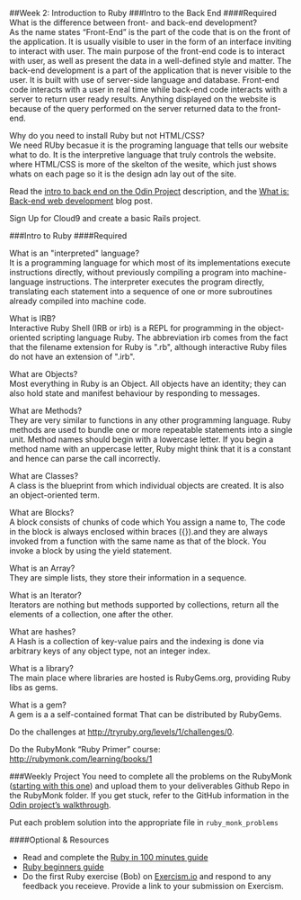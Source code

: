 ##Week 2: Introduction to Ruby
###Intro to the Back End
####Required
What is the difference between front- and back-end development?  
As the name states “Front-End” is the part of the code that is on the front of the application. It is usually visible to user in the form of an interface inviting to interact with user. The main purpose of the front-end code is to interact with user, as well as present the data in a well-defined style and matter. The back-end development is a part of the application that is never visible to the user. It is built with use of server-side language and database. Front-end code interacts with a user in real time while back-end code interacts with a server to return user ready results. Anything displayed on the website is because of the query performed on the server returned data to the front-end.<br>

Why do you need to install Ruby but not HTML/CSS?  
We need RUby becasue it is the programing language that tells our website what to do. It is the interpretive language that truly controls the website. where HTML/CSS is more of the skelton of the wesite, which just shows whats on each page so it is the design adn lay out of the site.     

Read the [intro to back end on the Odin Project](http://www.theodinproject.com/web-development-101/introduction-to-the-back-end) description, and the [What is: Back-end web development](http://blog.generalassemb.ly/what-is-back-end-web-development/) blog post.

Sign Up for Cloud9 and create a basic Rails project.

###Intro to Ruby
####Required

What is an "interpreted" language?  
It is a programming language for which most of its implementations execute instructions directly, without previously compiling a program into machine-language instructions. The interpreter executes the program directly, translating each statement into a sequence of one or more subroutines already compiled into machine code.<br>

What is IRB?  
Interactive Ruby Shell (IRB or irb) is a REPL for programming in the object-oriented scripting language Ruby. The abbreviation irb comes from the fact that the filename extension for Ruby is ".rb", although interactive Ruby files do not have an extension of ".irb".<br>

What are Objects?  
Most everything in Ruby is an Object. All objects have an identity; they can also hold state and manifest behaviour by responding to messages. <br>  

What are Methods?  
They are very similar to functions in any other programming language. Ruby methods are used to bundle one or more repeatable statements into a single unit. Method names should begin with a lowercase letter. If you begin a method name with an uppercase letter, Ruby might think that it is a constant and hence can parse the call incorrectly. <br>

What are Classes?    
A class is the blueprint from which individual objects are created. It is also an object-oriented term.<br>

What are Blocks?  
A block consists of chunks of code which You assign a name to, The code in the block is always enclosed within braces ({}).and they are always invoked from a function with the same name as that of the block. You invoke a block by using the yield statement.<br>

What is an Array?  
They are simple lists, they store their information in a sequence.<br>

What is an Iterator?    
Iterators are nothing but methods supported by collections, return all the elements of a collection, one after the other. <br>

What are hashes?    
A Hash is a collection of key-value pairs and the indexing is done via arbitrary keys of any object type, not an integer index.<br>

What is a library?    
The main place where libraries are hosted is RubyGems.org, providing Ruby libs as gems.<br>

What is a gem?  
A gem is a  a self-contained format That can be distributed by RubyGems.

Do the challenges at http://tryruby.org/levels/1/challenges/0.

Do the RubyMonk “Ruby Primer” course: http://rubymonk.com/learning/books/1

###Weekly Project
You need to complete all the problems on the RubyMonk ([starting with this one](http://rubymonk.com/learning/books/1-ruby-primer/problems/9-calculator)) and upload them to your deliverables Github Repo in the RubyMonk folder. If you get stuck, refer to the GitHub information in the [Odin project’s walkthrough](http://www.theodinproject.com/web-development-101/html-css).

Put each problem solution into the appropriate file in `ruby_monk_problems`

####Optional & Resources
 - Read and complete the [Ruby in 100 minutes guide](http://tutorials.jumpstartlab.com/projects/ruby\_in\_100_minutes.html)
 - [Ruby beginners guide](https://hackhands.com/beginners-guide-ruby/)
 - Do the first Ruby exercise (Bob) on [Exercism.io](http://exercism.io/) and respond to any
   feedback you receieve.  Provide a link to your submission on
   Exercism.

